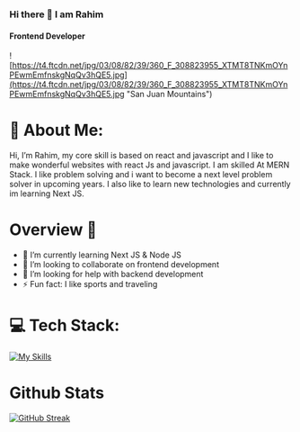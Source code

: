 ### Hi there 👋 I am Rahim

#### Frontend Developer

![https://t4.ftcdn.net/jpg/03/08/82/39/360_F_308823955_XTMT8TNKmOYnPEwmEmfnskgNqQv3hQE5.jpg](https://t4.ftcdn.net/jpg/03/08/82/39/360_F_308823955_XTMT8TNKmOYnPEwmEmfnskgNqQv3hQE5.jpg "San Juan Mountains")

# 💫 About Me:

Hi, I’m Rahim, my core skill is based on react and javascript and I like to make wonderful websites with react Js and javascript. I am skilled At MERN Stack. I like problem solving and i want to become a next level problem solver in upcoming years. I also like to learn new technologies and currently im learning Next JS.

# Overview 👋

- 🌱 I’m currently learning Next JS & Node JS
- 👯 I’m looking to collaborate on frontend development
- 🤔 I’m looking for help with backend development
- ⚡ Fun fact: I like sports and traveling

# 💻 Tech Stack:

[![My Skills](https://skillicons.dev/icons?i=html,tailwind,css,react,js,github,firebase,figma,mongodb,nodejs,express,vscode,vite,materialui&perline=8)](https://skillicons.dev)

# Github Stats

[![GitHub Streak](https://github-readme-streak-stats.herokuapp.com?user=Thejellyfish1024&theme=merko)](https://git.io/streak-stats)


